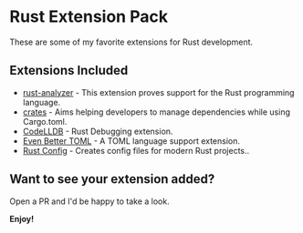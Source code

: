 # Rust Extension Pack

These are some of my favorite extensions for Rust development.

## Extensions Included

* [rust-analyzer](https://marketplace.visualstudio.com/items?itemName=matklad.rust-analyzer) - This extension proves support for the Rust programming language.
* [crates](https://marketplace.visualstudio.com/items?itemName=serayuzgur.crates) - Aims helping developers to manage dependencies while using Cargo.toml.
* [CodeLLDB](https://marketplace.visualstudio.com/items?itemName=vadimcn.vscode-lldb) - Rust Debugging extension.
* [Even Better TOML](https://marketplace.visualstudio.com/items?itemName=tamasfe.even-better-toml) - A TOML language support extension.
* [Rust Config](https://marketplace.visualstudio.com/items?itemName=franneck94.vscode-rust-config) - Creates config files for modern Rust projects..

## Want to see your extension added?

Open a PR and I'd be happy to take a look.

**Enjoy!**
